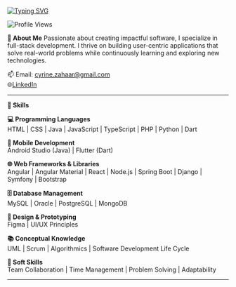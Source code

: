 <a href="https://git.io/typing-svg"><img src="https://readme-typing-svg.demolab.com?font=Fira+Code&size=30&duration=2000&pause=1000&color=FFFFFF &center=true&vCenter=true&random=false&width=600&lines=Hi%F0%9F%91%8B%2C+I'm+ZAHAR+Cyrine;Future+Software+Engineer" alt="Typing SVG" /></a>
<p align="left">
    <img src="https://komarev.com/ghpvc/?username=codewizard-404&label=Profile%20views&color=0e75b6&style=for-the-badge" alt="Profile Views" />
</p>


<b>🌟 About Me</b>
Passionate about creating impactful software, I specialize in full-stack development. I thrive on building user-centric applications that solve real-world problems while continuously learning and exploring new technologies.

📫 Email: [cyrine.zahaar@gmail.com](mailto:cyrine.zahaar@gmail.com)  
🌐[LinkedIn](https://www.linkedin.com/in/cyrine-zahar-286314249/)

<hr>
<b>🔧 Skills</b>

<b>💻 Programming Languages</b><br>
 HTML | CSS | Java | JavaScript | TypeScript | PHP | Python | Dart 
 
<b>📱 Mobile Development</b><br>
Android Studio (Java) | Flutter (Dart)

<b>🌐 Web Frameworks & Libraries</b><br>
Angular | Angular Material | React | Node.js | Spring Boot | Django | Symfony | Bootstrap

<b>🗄️ Database Management</b><br>
MySQL | Oracle | PostgreSQL | MongoDB

<b>🎨 Design & Prototyping</b><br>
Figma | UI/UX Principles

<b>📚 Conceptual Knowledge</b><br>
UML | Scrum | Algorithmics | Software Development Life Cycle

<b>💼 Soft Skills</b><br>
Team Collaboration | Time Management | Problem Solving | Adaptability

<hr>

